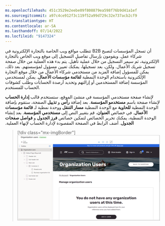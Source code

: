 ```yaml
---
ms.openlocfilehash: 451c3529e2eebe09f808879ea598f76b9d41a1ef
ms.sourcegitcommit: a97c4ce912f3c119f52a99d729c32e737acb2cf9
ms.translationtype: HT
ms.contentlocale: ar-SA
ms.lasthandoff: 07/14/2022
ms.locfileid: "9147324"
---
```

تتطلب مواقع ويب الخاصة بالتجارة الإلكترونية في B2B أن تسجل المؤسسات لتصبح شركاء عمل. ويقومون بإرسال تفاصيل التسجيل إلى موقع ويب الخاص بالتجارة الإلكترونية، ثم سيمر التسجيل من خلال عملية تأهيل. يتم بدء هذه العملية من خلال صفحة تسجيل شريك الأعمال. ولكن، بعد تسجيلها، يمكنك تعيين مسؤول لمؤسستهم. بعد ذلك، يمكن للمسؤول إضافة المزيد من مستخدمي شركاء الأعمال من خلال موقع التجارة الإلكترونية باستخدام الوحدة النمطية **‏‫لقائمة مؤسسات الأعمال‬**. يمكن لمستخدمي المؤسسة إضافة المستخدمين أو إزالتهم وتحديد أرصدة الحسابات وطلب كشوفات الحساب للمستخدم.

لإنشاء صفحة مستخدمي المؤسسة في منشئ الموقع، ستستخدم قالب **إدارة الحساب** لإنشاء صفحة باسم **مستخدمو المؤسسة**. بعد إضافة **رأس** و **تذييل** الصفحة، ستقوم بإضافة الوحدة النمطية **للحاوية** مع الوحدة النمطية **مسار التنقل** ووحدة نمطية لـ **قائمة مؤسسات الأعمال**. في خصائص **العنوان**، قم بتغيير النص إلى **مستخدمي المؤسسة**. بعد إنشاء الوحدة النمطية، يمكنك تحرير الخصائص لتمكين خصائص **فرز الجدول** و **‏‫فواصل صفحات الجدول**. أضف الرابط في الصفحة المقصودة لإدارة الحساب لإنهاء العملية.

> [!div class="mx-imgBorder"]
> [![لقطة شاشة لصفحة مستخدمي المؤسسة.](../media/users-page.png)](../media/users-page.png#lightbox)
